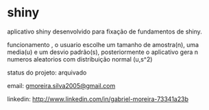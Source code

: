 # shiny
aplicativo shiny desenvolvido para fixação de fundamentos de shiny.

funcionamento , o usuario escolhe um tamanho de amostra(n), uma media(u) e um desvio padrão(s), posteriormente o aplicativo gera n numeros aleatorios com distribuição normal (u,s^2)

status do projeto: arquivado

email: gmoreira.silva2005@gmail.com

linkedin: http://www.linkedin.com/in/gabriel-moreira-73341a23b
